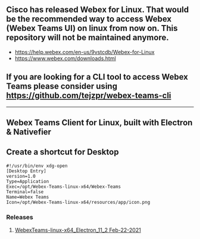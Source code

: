 ## Cisco has released Webex for Linux. That would be the recommended way to access Webex (Webex Teams UI) on linux from now on. This repository will not be maintained anymore. 
* https://help.webex.com/en-us/9vstcdb/Webex-for-Linux
* https://www.webex.com/downloads.html

## If you are looking for a CLI tool to access Webex Teams please consider using https://github.com/tejzpr/webex-teams-cli

---------------------------
## Webex Teams Client for Linux, built with Electron & Nativefier

## Create a shortcut for Desktop
```
#!/usr/bin/env xdg-open
[Desktop Entry]
version=1.0
Type=Application
Exec=/opt/Webex-Teams-linux-x64/Webex-Teams
Terminal=false
Name=Webex Teams
Icon=/opt/Webex-Teams-linux-x64/resources/app/icon.png
```

### Releases
1. [WebexTeams-linux-x64_Electron_11_2 Feb-22-2021](https://github.com/tejzpr/webex-teams-linux/releases/download/vE11.2/WebexTeams-linux-x64_Electron_11_2.tar.gz)

